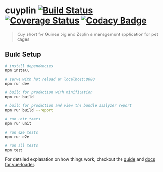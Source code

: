# cuyplin [![Build Status](https://travis-ci.org/cuyplin/web.svg?branch=master)](https://travis-ci.org/cuyplin/web) [![Coverage Status](https://coveralls.io/repos/github/cuyplin/web/badge.svg?branch=master)](https://coveralls.io/github/cuyplin/web?branch=master) [![Codacy Badge](https://api.codacy.com/project/badge/Grade/86e4f3d3546d4d738c37615b094d6ad8)](https://www.codacy.com/app/DeltaLikeM/web?utm_source=github.com&amp;utm_medium=referral&amp;utm_content=cuyplin/web&amp;utm_campaign=Badge_Grade)

> Cuy short for Guinea pig and Zeplin a management application for pet cages

## Build Setup

``` bash
# install dependencies
npm install

# serve with hot reload at localhost:8080
npm run dev

# build for production with minification
npm run build

# build for production and view the bundle analyzer report
npm run build --report

# run unit tests
npm run unit

# run e2e tests
npm run e2e

# run all tests
npm test
```

For detailed explanation on how things work, checkout the [guide](http://vuejs-templates.github.io/webpack/) and [docs for vue-loader](http://vuejs.github.io/vue-loader).
